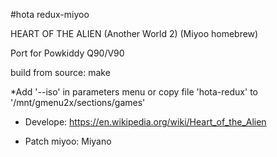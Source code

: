#hota redux-miyoo

HEART OF THE ALIEN  (Another World 2) (Miyoo homebrew)

Port for Powkiddy Q90/V90

build from source: make

*Add '--iso' in parameters menu or copy file 'hota-redux' to '/mnt/gmenu2x/sections/games'





- Develope: https://en.wikipedia.org/wiki/Heart_of_the_Alien

- Patch miyoo: Miyano
